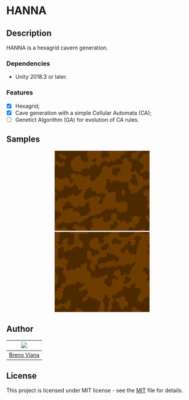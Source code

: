 # HANNA

## Description

HANNA is a hexagrid cavern generation.

### Dependencies

- Unity 2018.3 or later.

### Features

 - [x] Hexagrid;
 - [x] Cave generation with a simple Cellular Automata (CA);
 - [ ] Genetict Algorithm (GA) for evolution of CA rules.

## Samples

<div style="margin: 0 auto; max-width: 250px;">
	<p align="center">
		<img height="210px" src ="imgs/cave1.png"/>
		<img height="210px" src ="imgs/cave2.png"/>
	</p>
</div>

## Author

[<img src="https://avatars2.githubusercontent.com/u/17532418?v=3&s=400" width="100"/>](https://github.com/brenov) |
---|
[Breno Viana](https://github.com/brenov) |

## License

This project is licensed under MIT license - see the [MIT](LICENSE) file for details.
